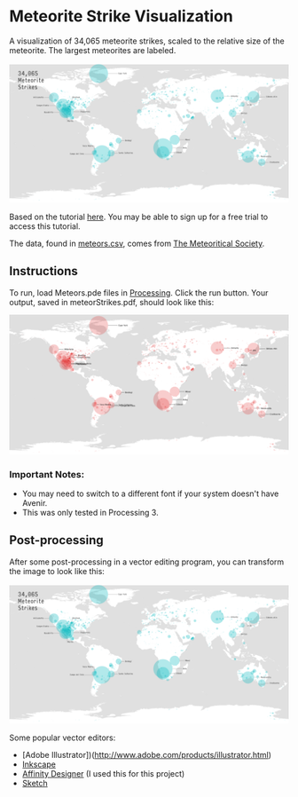 # Meteorite Strike Visualization

A visualization of 34,065 meteorite strikes, scaled to the relative size of the meteorite. The largest meteorites are labeled.

![meteor visualization](./meteorStrikesPost.png "post-processed meteor visualization")

Based on the tutorial [here](https://www.skillshare.com/classes/Designing-Data-Visualizations-Getting-Started-with-Processing). You may be able to sign up for a free trial to access this tutorial.

The data, found in [meteors.csv](./meteors.csv), comes from [The Meteoritical Society](https://www.lpi.usra.edu).

## Instructions

To run, load Meteors.pde files in [Processing](https://processing.org/). Click the run button. Your output, saved in meteorStrikes.pdf, should look like this:

![meteor visualization](./meteorStrikes.png "meteor visualization output from Processing")

### Important Notes:
* You may need to switch to a different font if your system doesn't have Avenir.
* This was only tested in Processing 3.

## Post-processing

After some post-processing in a vector editing program, you can transform the image to look like this:

![meteor visualization](./meteorStrikesPost.png "post-processed meteor visualization")

Some popular vector editors:
* [Adobe Illustrator])(http://www.adobe.com/products/illustrator.html)
* [Inkscape](https://inkscape.org/en/)
* [Affinity Designer](https://affinity.serif.com/en-us/designer/) (I used this for this project)
* [Sketch](https://www.sketchapp.com/)